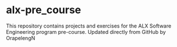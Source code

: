 # alx-pre_course
This repository contains projects and exercises for the ALX Software Engineering program pre-course.
Updated directly from GitHub by OrapelengN
